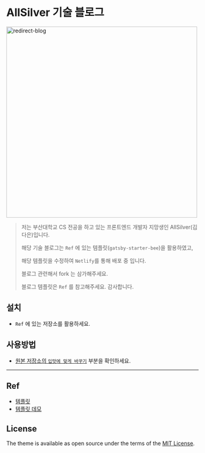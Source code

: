# AllSilver 기술 블로그

<a href="https://www.allsilver.dev/" target="_blank">
<img src="https://user-images.githubusercontent.com/74234333/205046252-da687f89-53c3-4717-b864-10970a269e19.png" alt="redirect-blog" width=500/>
</a>

> 저는 부산대학교 CS 전공을 하고 있는 프론트엔드 개발자 지망생인 AllSilver(김다은)입니다.
>
> 해당 기술 블로그는 `Ref` 에 있는 템플릿(`gatsby-starter-bee`)을 활용하였고,
>
> 해당 템플릿을 수정하여 `Netlify`를 통해 배포 중 입니다.
>
> 블로그 관련해서 fork 는 삼가해주세요.
>
> 블로그 템플릿은 `Ref` 를 참고해주세요. 감사합니다.

## 설치

- `Ref` 에 있는 저장소를 활용하세요.

## 사용방법

- [원본 저장소의 `입맛에 맞게 바꾸기`](https://github.com/JaeYeopHan/gatsby-starter-bee/blob/master/README.ko.md#-%EC%9E%85%EB%A7%9B%EC%97%90-%EB%A7%9E%EA%B2%8C-%EB%B0%94%EA%BE%B8%EA%B8%B0) 부분을 확인하세요.

---

## Ref

- [템플릿](https://github.com/JaeYeopHan/gatsby-starter-bee/)
- [템플릿 데모](https://gatsby-starter-bee.netlify.app/)

## License

The theme is available as open source under the terms of the [MIT License](https://opensource.org/licenses/MIT).
